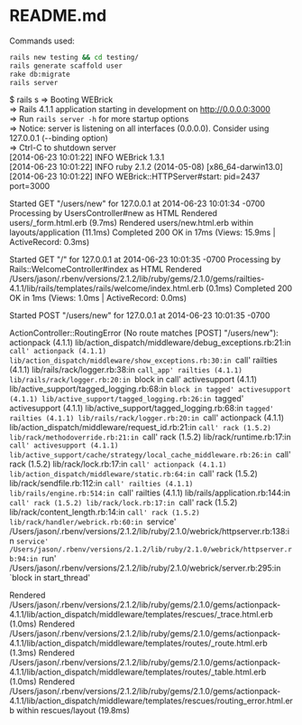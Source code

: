 README.md
=========

Commands used:
``` sh 
rails new testing && cd testing/
rails generate scaffold user
rake db:migrate 
rails server
```

$ rails s
=> Booting WEBrick  
=> Rails 4.1.1 application starting in development on http://0.0.0.0:3000  
=> Run `rails server -h` for more startup options  
=> Notice: server is listening on all interfaces (0.0.0.0). Consider using 127.0.0.1 (--binding option)  
=> Ctrl-C to shutdown server  
[2014-06-23 10:01:22] INFO  WEBrick 1.3.1  
[2014-06-23 10:01:22] INFO  ruby 2.1.2 (2014-05-08) [x86_64-darwin13.0]  
[2014-06-23 10:01:22] INFO  WEBrick::HTTPServer#start: pid=2437 port=3000  


Started GET "/users/new" for 127.0.0.1 at 2014-06-23 10:01:34 -0700
Processing by UsersController#new as HTML
Rendered users/_form.html.erb (9.7ms)
Rendered users/new.html.erb within layouts/application (11.1ms)
Completed 200 OK in 17ms (Views: 15.9ms | ActiveRecord: 0.3ms)


Started GET "/" for 127.0.0.1 at 2014-06-23 10:01:35 -0700
Processing by Rails::WelcomeController#index as HTML
Rendered /Users/jason/.rbenv/versions/2.1.2/lib/ruby/gems/2.1.0/gems/railties-4.1.1/lib/rails/templates/rails/welcome/index.html.erb (0.1ms)
Completed 200 OK in 1ms (Views: 1.0ms | ActiveRecord: 0.0ms)


Started POST "/users/new" for 127.0.0.1 at 2014-06-23 10:01:35 -0700

ActionController::RoutingError (No route matches [POST] "/users/new"):
actionpack (4.1.1) lib/action_dispatch/middleware/debug_exceptions.rb:21:in `call'
actionpack (4.1.1) lib/action_dispatch/middleware/show_exceptions.rb:30:in `call'
railties (4.1.1) lib/rails/rack/logger.rb:38:in `call_app'
railties (4.1.1) lib/rails/rack/logger.rb:20:in `block in call'
activesupport (4.1.1) lib/active_support/tagged_logging.rb:68:in `block in tagged'
activesupport (4.1.1) lib/active_support/tagged_logging.rb:26:in `tagged'
activesupport (4.1.1) lib/active_support/tagged_logging.rb:68:in `tagged'
railties (4.1.1) lib/rails/rack/logger.rb:20:in `call'
actionpack (4.1.1) lib/action_dispatch/middleware/request_id.rb:21:in `call'
rack (1.5.2) lib/rack/methodoverride.rb:21:in `call'
rack (1.5.2) lib/rack/runtime.rb:17:in `call'
activesupport (4.1.1) lib/active_support/cache/strategy/local_cache_middleware.rb:26:in `call'
rack (1.5.2) lib/rack/lock.rb:17:in `call'
actionpack (4.1.1) lib/action_dispatch/middleware/static.rb:64:in `call'
rack (1.5.2) lib/rack/sendfile.rb:112:in `call'
railties (4.1.1) lib/rails/engine.rb:514:in `call'
railties (4.1.1) lib/rails/application.rb:144:in `call'
rack (1.5.2) lib/rack/lock.rb:17:in `call'
rack (1.5.2) lib/rack/content_length.rb:14:in `call'
rack (1.5.2) lib/rack/handler/webrick.rb:60:in `service'
/Users/jason/.rbenv/versions/2.1.2/lib/ruby/2.1.0/webrick/httpserver.rb:138:in `service'
/Users/jason/.rbenv/versions/2.1.2/lib/ruby/2.1.0/webrick/httpserver.rb:94:in `run'
/Users/jason/.rbenv/versions/2.1.2/lib/ruby/2.1.0/webrick/server.rb:295:in `block in start_thread'


Rendered /Users/jason/.rbenv/versions/2.1.2/lib/ruby/gems/2.1.0/gems/actionpack-4.1.1/lib/action_dispatch/middleware/templates/rescues/_trace.html.erb (1.0ms)
Rendered /Users/jason/.rbenv/versions/2.1.2/lib/ruby/gems/2.1.0/gems/actionpack-4.1.1/lib/action_dispatch/middleware/templates/routes/_route.html.erb (1.3ms)
Rendered /Users/jason/.rbenv/versions/2.1.2/lib/ruby/gems/2.1.0/gems/actionpack-4.1.1/lib/action_dispatch/middleware/templates/routes/_table.html.erb (1.0ms)
Rendered /Users/jason/.rbenv/versions/2.1.2/lib/ruby/gems/2.1.0/gems/actionpack-4.1.1/lib/action_dispatch/middleware/templates/rescues/routing_error.html.erb within rescues/layout (19.8ms)

